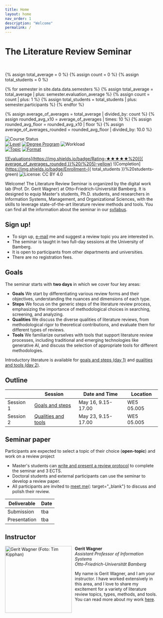```yaml
---
title: Home
layout: home
nav_order: 1
description: "Welcome"
permalink: /
---
```


# The Literature Review Seminar

<br>

{% assign total_average = 0 %}
{% assign count = 0 %}
{% assign total_students = 0 %}

{% for semester in site.data.data.semesters %}
  {% assign total_average = total_average | plus: semester.evaluation_average %}
  {% assign count = count | plus: 1 %}
  {% assign total_students = total_students | plus: semester.participants %}
{% endfor %}

{% assign average_of_averages = total_average | divided_by: count %}
{% assign rounded_avg_x10 = average_of_averages | times: 10 %}
{% assign rounded_avg_floor = rounded_avg_x10 | floor %}
{% assign average_of_averages_rounded = rounded_avg_floor | divided_by: 10.0 %}

<!-- ![Course Status](https://img.shields.io/badge/Current%20course-Winter%20semester%202024/25-yellow) -->
![Course Status](https://img.shields.io/badge/Upcoming%20course-Summer%20semester%202025-green)<br>
[![Level](https://img.shields.io/badge/Level-Master%20|%20PhD-blue)](https://digital-work-lab.github.io/literature-review-seminar/docs/syllabus.html)
[![Degree Program](https://img.shields.io/badge/Degree%20Program-WI%20|%20ISM%20|%20etc.-blue)](https://digital-work-lab.github.io/literature-review-seminar/docs/syllabus.html)
![Workload](https://img.shields.io/badge/Work%20load-90h%20(3%20ECTS)-blue)<br>
[![Topic](https://img.shields.io/badge/Topics-Open%20topic%20&%20Literature%20review%20methods-blue)](https://digital-work-lab.github.io/literature-review-seminar/docs/syllabus.html)
[![Format](https://img.shields.io/badge/Format-In%20person%20sessions%20&%20individual%20work-blue)](https://digital-work-lab.github.io/digital-work-lecture/docs/syllabus.html)<br>
<!-- ![Offered by: Digital Work at Otto-Friedrich-Universität Bamberg](https://img.shields.io/badge/Offered%20by-%20Digital%20Work%20(Otto--Friedrich--Universit%C3%A4t%20Bamberg)-blue) -->
[![Evaluations](https://img.shields.io/badge/Rating-★★★★★%20({{ average_of_averages_rounded }}%20/%205)-yellow)](https://digital-work-lab.github.io/literature-review-seminar/docs/evaluations.html)
![Completion](https://img.shields.io/badge/Enrollment-{{ total_students }}%20students-green)
![License: CC BY 4.0](https://img.shields.io/badge/License-CC%20BY%204.0-green.svg)

Welcome!
The Literature Review Seminar is organized by the digital work lab (Prof. Dr. Gerit Wagner) at Otto-Friedrich-Universität Bamberg.
It is designed to equip Master's students, Ph.D. students, and researchers in Information Systems, Management, and Organizational Sciences, with the skills to leverage state-of-the-art literature review methods and tools.
You can find all the information about the seminar in our [syllabus](docs/syllabus.html).

## Sign up!

<!--
{: .info }
> **Info on the Upcoming Seminar**
> 
> In 2025, the seminar will be offered with sessions on May 16 and May 23 (8.00-16.00, WE5/05.005). Please **register by May 10**.
-->

- To sign up, [e-mail](mailto:gerit.wagner@uni-bamberg.de) me and suggest a review topic you are interested in.
- The seminar is taught in two full-day sessions at the University of Bamberg.
- It is open to participants from other departments and universities.
- There are no registration fees.

<!-- 
{: .info }
> **Info** Registration deadline: October 19th, 2024.
> We are currently updating the content for the upcoming winter semester (2024/25). You can find the dates and times for the sessions in the table below.
-->

## Goals

The seminar starts with **two days** in which we cover four key areas:

- **Goals**&nbsp;We start by differentiating various review forms and their objectives, understanding the nuances and dimensions of each type.
- **Steps**&nbsp;We focus on the generic steps of the literature review process, emphasizing the importance of methodological choices in searching, screening, and analyzing.
- **Qualities**&nbsp;We discuss the diverse qualities of literature reviews, from methodological rigor to theoretical contributions, and evaluate them for different types of reviews.
- **Tools**&nbsp;We familiarize ourselves with tools that support literature review processes, including traditional and emerging technologies like generative AI, and discuss the selection of appropriate tools for different methodologies.

Introductory literature is available for [goals and steps (day 1)](docs/day_1.html) and [qualities and tools (day 2)](docs/day_2.html).

## Outline

|            | Session                                | Date and Time              | Location    |
| ---------- | -------------------------------------- | ---------------------------| ----------- |
| Session 1  | [Goals and steps](docs/day_1.html)     | May 16, 9.15-17.00         | WE5 05.005  |
| Session 2  | [Qualities and tools](docs/day_2.html) | May 23, 9.15-17.00         | WE5 05.005  |

<!-- 
| Semester | Date and location | Status |
--- |--- |--- |--- |
Winter 2024/25 | October 26 and November 2, 8.00-16.00, WE5/02.020 | In preparation |
Summer 2024 | May 10 and 17 | Completed |
Winter 2023/24 | October 27 and November 3 | Completed |
-->

## Seminar paper

Participants are expected to select a topic of their choice (**open-topic**) and work on a review project

- Master's students can [write and present a review protocol](docs/protocol.html) to complete the seminar and 3 ECTS.
- Doctoral students and external participants can use the seminar to develop a review paper.
- All participants are invited to [meet me](https://calendly.com/gerit-wagner/30min){: target="_blank"} to discuss and polish their review.

| Deliverable      | Date                                   |
| ---------------- | -------------------------------------- |
| Submission       | tba                                    |
| Presentation     | tba                                    |

## Instructor

<img src="assets/gerit_wagner.jpg" alt="Gerit Wagner (Foto: Tim Kipphan)" style="height: 220px; float: left; padding-right: 10px;">

**Gerit Wagner**  
*Assistant Professor of Information Systems*  
*Otto-Friedrich-Universität Bamberg*

My name is Gerit Wagner, and I am your instructor. I have worked extensively in this area, and I love to share my excitement for a variety of literature review topics, types, methods, and tools.
You can read more about my work [here](docs/syllabus.html#instructor).

<br style="clear:both">
